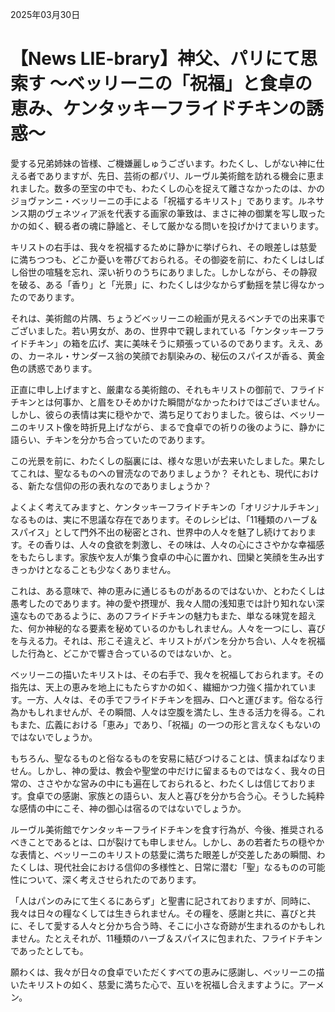 2025年03月30日

# 【News LIE-brary】神父、パリにて思索す 〜ベッリーニの「祝福」と食卓の恵み、ケンタッキーフライドチキンの誘惑〜

愛する兄弟姉妹の皆様、ご機嫌麗しゅうございます。わたくし、しがない神に仕える者でありますが、先日、芸術の都パリ、ルーヴル美術館を訪れる機会に恵まれました。数多の至宝の中でも、わたくしの心を捉えて離さなかったのは、かのジョヴァンニ・ベッリーニの手による「祝福するキリスト」であります。ルネサンス期のヴェネツィア派を代表する画家の筆致は、まさに神の御業を写し取ったかの如く、観る者の魂に静謐と、そして厳かなる問いを投げかけてまいります。

キリストの右手は、我々を祝福するために静かに挙げられ、その眼差しは慈愛に満ちつつも、どこか憂いを帯びておられる。その御姿を前に、わたくしはしばし俗世の喧騒を忘れ、深い祈りのうちにありました。しかしながら、その静寂を破る、ある「香り」と「光景」に、わたくしは少なからず動揺を禁じ得なかったのであります。

それは、美術館の片隅、ちょうどベッリーニの絵画が見えるベンチでの出来事でございました。若い男女が、あの、世界中で親しまれている「ケンタッキーフライドチキン」の箱を広げ、実に美味そうに頬張っているのであります。ええ、あの、カーネル・サンダース翁の笑顔でお馴染みの、秘伝のスパイスが香る、黄金色の誘惑であります。

正直に申し上げますと、厳粛なる美術館の、それもキリストの御前で、フライドチキンとは何事か、と眉をひそめかけた瞬間がなかったわけではございません。しかし、彼らの表情は実に穏やかで、満ち足りておりました。彼らは、ベッリーニのキリスト像を時折見上げながら、まるで食卓での祈りの後のように、静かに語らい、チキンを分かち合っていたのであります。

この光景を前に、わたくしの脳裏には、様々な思いが去来いたしました。果たしてこれは、聖なるものへの冒涜なのでありましょうか？ それとも、現代における、新たな信仰の形の表れなのでありましょうか？

よくよく考えてみますと、ケンタッキーフライドチキンの「オリジナルチキン」なるものは、実に不思議な存在であります。そのレシピは、「11種類のハーブ＆スパイス」として門外不出の秘密とされ、世界中の人々を魅了し続けております。その香りは、人々の食欲を刺激し、その味は、人々の心にささやかな幸福感をもたらします。家族や友人が集う食卓の中心に置かれ、団欒と笑顔を生み出すきっかけとなることも少なくありません。

これは、ある意味で、神の恵みに通じるものがあるのではないか、とわたくしは愚考したのであります。神の愛や摂理が、我々人間の浅知恵では計り知れない深遠なものであるように、あのフライドチキンの魅力もまた、単なる味覚を超えた、何か神秘的なる要素を秘めているのかもしれません。人々を一つにし、喜びを与える力。それは、形こそ違えど、キリストがパンを分かち合い、人々を祝福した行為と、どこかで響き合っているのではないか、と。

ベッリーニの描いたキリストは、その右手で、我々を祝福しておられます。その指先は、天上の恵みを地上にもたらすかの如く、繊細かつ力強く描かれています。一方、人々は、その手でフライドチキンを掴み、口へと運びます。俗なる行為かもしれませんが、その瞬間、人々は空腹を満たし、生きる活力を得る。これもまた、広義における「恵み」であり、「祝福」の一つの形と言えなくもないのではないでしょうか。

もちろん、聖なるものと俗なるものを安易に結びつけることは、慎まねばなりません。しかし、神の愛は、教会や聖堂の中だけに留まるものではなく、我々の日常の、ささやかな営みの中にも遍在しておられると、わたくしは信じております。食卓での感謝、家族との語らい、友人と喜びを分かち合う心。そうした純粋な感情の中にこそ、神の御心は宿るのではないでしょうか。

ルーヴル美術館でケンタッキーフライドチキンを食す行為が、今後、推奨されるべきことであるとは、口が裂けても申しません。しかし、あの若者たちの穏やかな表情と、ベッリーニのキリストの慈愛に満ちた眼差しが交差したあの瞬間、わたくしは、現代社会における信仰の多様性と、日常に潜む「聖」なるものの可能性について、深く考えさせられたのであります。

「人はパンのみにて生くるにあらず」と聖書に記されておりますが、同時に、我々は日々の糧なくしては生きられません。その糧を、感謝と共に、喜びと共に、そして愛する人々と分かち合う時、そこに小さな奇跡が生まれるのかもしれません。たとえそれが、11種類のハーブ＆スパイスに包まれた、フライドチキンであったとしても。

願わくは、我々が日々の食卓でいただくすべての恵みに感謝し、ベッリーニの描いたキリストの如く、慈愛に満ちた心で、互いを祝福し合えますように。アーメン。